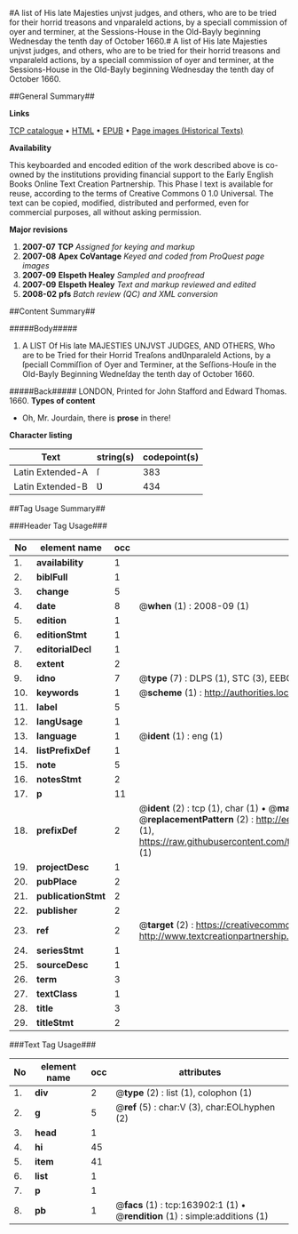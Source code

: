 #A list of His late Majesties unjvst judges, and others, who are to be tried for their horrid treasons and vnparaleld actions, by a speciall commission of oyer and terminer, at the Sessions-House in the Old-Bayly beginning Wednesday the tenth day of October 1660.#
A list of His late Majesties unjvst judges, and others, who are to be tried for their horrid treasons and vnparaleld actions, by a speciall commission of oyer and terminer, at the Sessions-House in the Old-Bayly beginning Wednesday the tenth day of October 1660.

##General Summary##

**Links**

[TCP catalogue](http://www.ota.ox.ac.uk/tcp/)  • 
[HTML](http://tei.it.ox.ac.uk/tcp/Texts-HTML/free/A88/A88315.html)  • 
[EPUB](http://tei.it.ox.ac.uk/tcp/Texts-EPUB/free/A88/A88315.epub) • 
[Page images (Historical Texts)](https://data.historicaltexts.jisc.ac.uk/view?pubId=eebo-99869571e&pageId=eebo-99869571e-163902-1)

**Availability**

This keyboarded and encoded edition of the
	       work described above is co-owned by the institutions
	       providing financial support to the Early English Books
	       Online Text Creation Partnership. This Phase I text is
	       available for reuse, according to the terms of Creative
	       Commons 0 1.0 Universal. The text can be copied,
	       modified, distributed and performed, even for
	       commercial purposes, all without asking permission.

**Major revisions**

1. __2007-07__ __TCP__ *Assigned for keying and markup*
1. __2007-08__ __Apex CoVantage__ *Keyed and coded from ProQuest page images*
1. __2007-09__ __Elspeth Healey__ *Sampled and proofread*
1. __2007-09__ __Elspeth Healey__ *Text and markup reviewed and edited*
1. __2008-02__ __pfs__ *Batch review (QC) and XML conversion*

##Content Summary##

#####Body#####

1. A LIST Of His late MAJESTIES UNJVST JUDGES, AND OTHERS, Who are to be Tried for their Horrid Treaſons andƲnparaleld Actions, by a ſpeciall Commiſſion of Oyer and Terminer, at the Seſſions-Houſe in the Old-Bayly Beginning Wedneſday the tenth day of October 1660.

#####Back#####
LONDON, Printed for John Stafford and Edward Thomas. 1660.
**Types of content**

  * Oh, Mr. Jourdain, there is **prose** in there!

**Character listing**


|Text|string(s)|codepoint(s)|
|---|---|---|
|Latin Extended-A|ſ|383|
|Latin Extended-B|Ʋ|434|

##Tag Usage Summary##

###Header Tag Usage###

|No|element name|occ|attributes|
|---|---|---|---|
|1.|__availability__|1||
|2.|__biblFull__|1||
|3.|__change__|5||
|4.|__date__|8| @__when__ (1) : 2008-09 (1)|
|5.|__edition__|1||
|6.|__editionStmt__|1||
|7.|__editorialDecl__|1||
|8.|__extent__|2||
|9.|__idno__|7| @__type__ (7) : DLPS (1), STC (3), EEBO-CITATION (1), PROQUEST (1), VID (1)|
|10.|__keywords__|1| @__scheme__ (1) : http://authorities.loc.gov/ (1)|
|11.|__label__|5||
|12.|__langUsage__|1||
|13.|__language__|1| @__ident__ (1) : eng (1)|
|14.|__listPrefixDef__|1||
|15.|__note__|5||
|16.|__notesStmt__|2||
|17.|__p__|11||
|18.|__prefixDef__|2| @__ident__ (2) : tcp (1), char (1)  •  @__matchPattern__ (2) : ([0-9\-]+):([0-9IVX]+) (1), (.+) (1)  •  @__replacementPattern__ (2) : http://eebo.chadwyck.com/downloadtiff?vid=$1&page=$2 (1), https://raw.githubusercontent.com/textcreationpartnership/Texts/master/tcpchars.xml#$1 (1)|
|19.|__projectDesc__|1||
|20.|__pubPlace__|2||
|21.|__publicationStmt__|2||
|22.|__publisher__|2||
|23.|__ref__|2| @__target__ (2) : https://creativecommons.org/publicdomain/zero/1.0/ (1), http://www.textcreationpartnership.org/docs/. (1)|
|24.|__seriesStmt__|1||
|25.|__sourceDesc__|1||
|26.|__term__|3||
|27.|__textClass__|1||
|28.|__title__|3||
|29.|__titleStmt__|2||


###Text Tag Usage###

|No|element name|occ|attributes|
|---|---|---|---|
|1.|__div__|2| @__type__ (2) : list (1), colophon (1)|
|2.|__g__|5| @__ref__ (5) : char:V (3), char:EOLhyphen (2)|
|3.|__head__|1||
|4.|__hi__|45||
|5.|__item__|41||
|6.|__list__|1||
|7.|__p__|1||
|8.|__pb__|1| @__facs__ (1) : tcp:163902:1 (1)  •  @__rendition__ (1) : simple:additions (1)|
